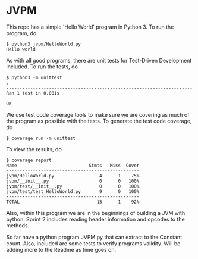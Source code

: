 # JVPM

This repo has a simple 'Hello World' program in Python 3. To run the
program, do
```
$ python3 jvpm/HelloWorld.py
Hello world
```

As with all good programs, there are unit tests for Test-Driven Development
included. To run the tests, do
```
$ python3 -m unittest
.
----------------------------------------------------------------------
Ran 1 test in 0.001s

OK
```

We use test code coverage tools to make sure we are covering as much of the
program as possible with the tests. To generate the test code coverage, do
```
$ coverage run -m unittest
```

To view the results, do
```
$ coverage report
Name                           Stmts   Miss  Cover
--------------------------------------------------
jvpm/HelloWorld.py                 4      1    75%
jvpm/__init__.py                   0      0   100%
jvpm/test/__init__.py              0      0   100%
jvpm/test/test_HelloWorld.py       9      0   100%
--------------------------------------------------
TOTAL                             13      1    92%
```
Also, within this program we are in the beginnings of building a JVM with python. Sprint 2 includes reading header information and opcodes to the methods.

So far have a python program JVPM.py that can extract to the Constant count. Also, included are some tests to verify programs validity. Will be adding more to the Readme as time goes on.
